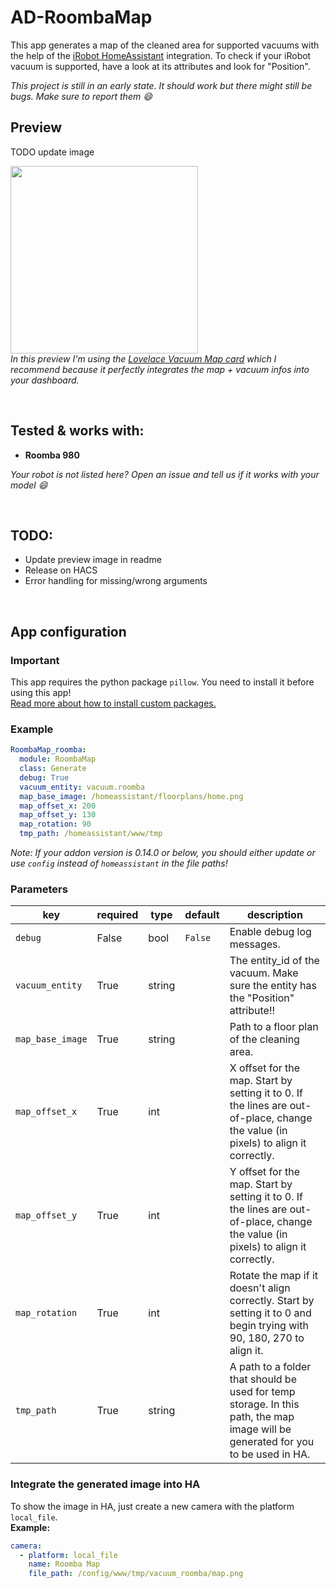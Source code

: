 # AD-RoombaMap

This app generates a map of the cleaned area for supported vacuums with the help of the [iRobot HomeAssistant](https://www.home-assistant.io/integrations/roomba/) integration.
To check if your iRobot vacuum is supported, have a look at its attributes and look for "Position". 

_This project is still in an early state. It should work but there might still be bugs. Make sure to report them :smile:_

## Preview
TODO update image

<img src="https://github.com/Xitee1/AppDaemon-useful-apps/assets/59659167/823517c2-d144-49ed-8333-e6b889889b78" height="300"><br>
_In this preview I'm using the [Lovelace Vacuum Map card](https://github.com/PiotrMachowski/lovelace-xiaomi-vacuum-map-card) which I recommend because it perfectly integrates the map + vacuum infos into your dashboard._

<br>

## Tested & works with:
- **Roomba 980**

_Your robot is not listed here? Open an issue and tell us if it works with your model :smile:_

<br>

## TODO:
- Update preview image in readme
- Release on HACS
- Error handling for missing/wrong arguments

<br>

## App configuration
### Important
This app requires the python package `pillow`. You need to install it before using this app!<br>
[Read more about how to install custom packages.](https://github.com/Xitee1/AppDaemon-useful-apps/blob/main/INSTALL_PY_PACKAGES.md)

### Example
```yaml
RoombaMap_roomba:
  module: RoombaMap
  class: Generate
  debug: True
  vacuum_entity: vacuum.roomba
  map_base_image: /homeassistant/floorplans/home.png
  map_offset_x: 200
  map_offset_y: 130
  map_rotation: 90
  tmp_path: /homeassistant/www/tmp
```
_Note: If your addon version is 0.14.0 or below, you should either update or use `config` instead of `homeassistant` in the file paths!_

### Parameters
| key              | required | type   | default | description                                                                                                                        |
|------------------|----------|--------|---------|------------------------------------------------------------------------------------------------------------------------------------|
| `debug`          | False    | bool   | `False` | Enable debug log messages.                                                                                                         |
| `vacuum_entity`  | True     | string |         | The entity_id of the vacuum. Make sure the entity has the "Position" attribute!!                                                   |
| `map_base_image` | True     | string |         | Path to a floor plan of the cleaning area.                                                                                         |
| `map_offset_x`   | True     | int    |         | X offset for the map. Start by setting it to 0. If the lines are out-of-place, change the value (in pixels) to align it correctly. |
| `map_offset_y`   | True     | int    |         | Y offset for the map. Start by setting it to 0. If the lines are out-of-place, change the value (in pixels) to align it correctly. |
| `map_rotation`   | True     | int    |         | Rotate the map if it doesn't align correctly. Start by setting it to 0 and begin trying with 90, 180, 270 to align it.             |
| `tmp_path`       | True     | string |         | A path to a folder that should be used for temp storage. In this path, the map image will be generated for you to be used in HA.   |

### Integrate the generated image into HA
To show the image in HA, just create a new camera with the platform `local_file`.<br>
**Example:**
```yaml
camera:
  - platform: local_file
    name: Roomba Map
    file_path: /config/www/tmp/vacuum_roomba/map.png
```
